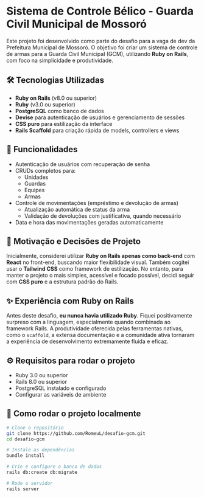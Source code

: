 # Sistema de Controle Bélico - Guarda Civil Municipal de Mossoró

Este projeto foi desenvolvido como parte do desafio para a vaga de dev da Prefeitura Municipal de Mossoró. O objetivo foi criar um sistema de controle de armas para a Guarda Civil Municipal (GCM), utilizando **Ruby on Rails**, com foco na simplicidade e produtividade.

## 🛠 Tecnologias Utilizadas

- **Ruby on Rails** (v8.0 ou superior)
- **Ruby** (v3.0 ou superior)
- **PostgreSQL** como banco de dados
- **Devise** para autenticação de usuários e gerenciamento de sessões
- **CSS puro** para estilização da interface
- **Rails Scaffold** para criação rápida de models, controllers e views

## 📌 Funcionalidades

- Autenticação de usuários com recuperação de senha
- CRUDs completos para:
  - Unidades
  - Guardas
  - Equipes
  - Armas 
- Controle de movimentações (empréstimo e devolução de armas)
  - Atualização automática de status da arma
  - Validação de devoluções com justificativa, quando necessário
- Data e hora das movimentações geradas automaticamente

## 🧠 Motivação e Decisões de Projeto

Inicialmente, considerei utilizar **Ruby on Rails apenas como back-end** com **React** no front-end, buscando maior flexibilidade visual. Também cogitei usar o **Tailwind CSS** como framework de estilização. No entanto, para manter o projeto o mais simples, acessível e focado possível, decidi seguir com **CSS puro** e a estrutura padrão do Rails.

## ✨ Experiência com Ruby on Rails

Antes deste desafio, **eu nunca havia utilizado Ruby**. Fiquei positivamente surpreso com a linguagem, especialmente quando combinada ao framework Rails. A produtividade oferecida pelas ferramentas nativas, como o `scaffold`, a extensa documentação e a comunidade ativa tornaram a experiência de desenvolvimento extremamente fluida e eficaz.

## ⚙️ Requisitos para rodar o projeto

- Ruby 3.0 ou superior
- Rails 8.0 ou superior
- PostgreSQL instalado e configurado
- Configurar as variáveis de ambiente

## 🚀 Como rodar o projeto localmente

```bash
# Clone o repositório
git clone https://github.com/RomeuL/desafio-gcm.git
cd desafio-gcm

# Instale as dependências
bundle install

# Crie e configure o banco de dados
rails db:create db:migrate

# Rode o servidor
rails server
